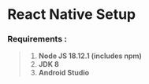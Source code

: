 # React Native Setup

### Requirements :
> 1. **Node JS 18.12.1 (includes npm)**
> 2. **JDK 8**
> 3. **Android Studio**

